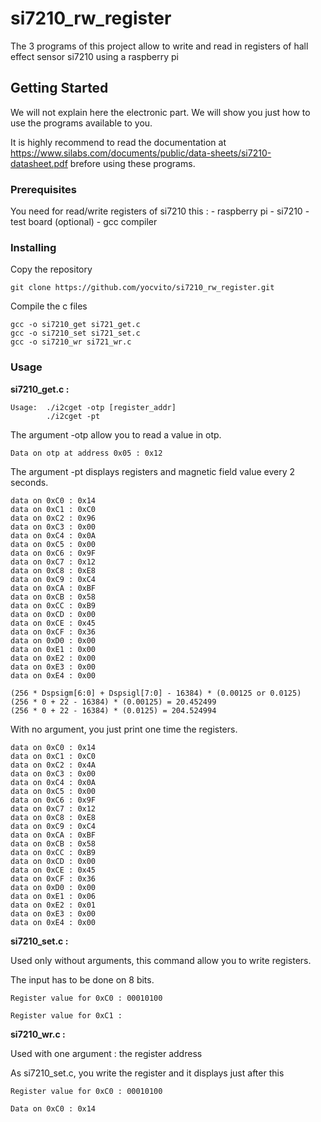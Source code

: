 # si7210_rw_register

The 3 programs of this project allow to write and read in registers of hall effect sensor si7210 using a raspberry pi 

## Getting Started

We will not explain here the electronic part. We will show you just how to use the programs available to you.

It is highly recommend to read the documentation at https://www.silabs.com/documents/public/data-sheets/si7210-datasheet.pdf brefore using these programs.

### Prerequisites

You need for read/write registers of si7210 this :
    - raspberry pi
    - si7210
    - test board (optional)
    - gcc compiler

### Installing

Copy the repository

```
git clone https://github.com/yocvito/si7210_rw_register.git
```

Compile the c files

```
gcc -o si7210_get si721_get.c
gcc -o si7210_set si721_set.c
gcc -o si7210_wr si721_wr.c
```

### Usage

<b>si7210_get.c :</b>

```
Usage:  ./i2cget -otp [register_addr]
        ./i2cget -pt
```

The argument -otp allow you to read a value in otp.
```
Data on otp at address 0x05 : 0x12
```

The argument -pt displays registers and magnetic field value every 2 seconds.
```
data on 0xC0 : 0x14
data on 0xC1 : 0xC0
data on 0xC2 : 0x96
data on 0xC3 : 0x00
data on 0xC4 : 0x0A
data on 0xC5 : 0x00
data on 0xC6 : 0x9F
data on 0xC7 : 0x12
data on 0xC8 : 0xE8
data on 0xC9 : 0xC4
data on 0xCA : 0xBF
data on 0xCB : 0x58
data on 0xCC : 0xB9
data on 0xCD : 0x00
data on 0xCE : 0x45
data on 0xCF : 0x36
data on 0xD0 : 0x00
data on 0xE1 : 0x00
data on 0xE2 : 0x00
data on 0xE3 : 0x00
data on 0xE4 : 0x00

(256 * Dspsigm[6:0] + Dspsigl[7:0] - 16384) * (0.00125 or 0.0125)
(256 * 0 + 22 - 16384) * (0.00125) = 20.452499
(256 * 0 + 22 - 16384) * (0.0125) = 204.524994
```

With no argument, you just print one time the registers.
```
data on 0xC0 : 0x14
data on 0xC1 : 0xC0
data on 0xC2 : 0x4A
data on 0xC3 : 0x00
data on 0xC4 : 0x0A
data on 0xC5 : 0x00
data on 0xC6 : 0x9F
data on 0xC7 : 0x12
data on 0xC8 : 0xE8
data on 0xC9 : 0xC4
data on 0xCA : 0xBF
data on 0xCB : 0x58
data on 0xCC : 0xB9
data on 0xCD : 0x00
data on 0xCE : 0x45
data on 0xCF : 0x36
data on 0xD0 : 0x00
data on 0xE1 : 0x06
data on 0xE2 : 0x01
data on 0xE3 : 0x00
data on 0xE4 : 0x00
```

<b>si7210_set.c :</b>

Used only without arguments, this command allow you to write registers.

The input has to be done on 8 bits.
```
Register value for 0xC0 : 00010100

Register value for 0xC1 :

```

<b>si7210_wr.c :</b>

Used with one argument : the register address

As si7210_set.c, you write the register and it displays just after this
```
Register value for 0xC0 : 00010100

Data on 0xC0 : 0x14
```
